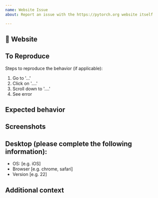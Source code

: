 ```yaml
---
name: Website Issue
about: Report an issue with the https://pytorch.org website itself

---
```


## 🕋 Website
 
<!-- Add a clear and concise description of what the website issue is. For example, is a sidebar missing? Is there misalignments? A font problem? A link to any relevant https://pytorch.org page is helpful if you have one. -->

## To Reproduce

Steps to reproduce the behavior (if applicable):

1. Go to '...'
2. Click on '....'
3. Scroll down to '....'
4. See error

## Expected behavior

<!-- A clear and concise description of what you expected to happen. -->

## Screenshots

<!-- If applicable, add screenshots to help explain your problem. -->

## Desktop (please complete the following information):

 - OS: [e.g. iOS]
 - Browser [e.g. chrome, safari]
 - Version [e.g. 22]

## Additional context

<!-- Add any other context about the problem here. -->
